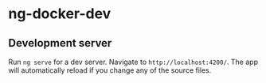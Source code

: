 # ng-docker-dev


## Development server

Run `ng serve` for a dev server. Navigate to `http://localhost:4200/`. The app will automatically reload if you change any of the source files.

